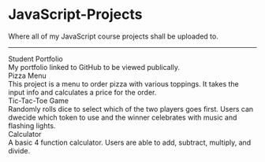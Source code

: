 # JavaScript-Projects

Where all of my JavaScript course projects shall be uploaded to.
<hr>
Student Portfolio
<br>
My portfolio linked to GitHub to be viewed publically.
<br>
Pizza Menu<br>
This project is a menu to order pizza with various toppings. It takes the input info and calculates a price for the order.
<br>
Tic-Tac-Toe Game<br>
Randomly rolls dice to select which of the two players goes first. Users can dwecide which token to use and the winner celebrates with music and flashing lights.
<br>
Calculator<br>
A basic 4 function calculator. Users are able to add, subtract, multiply, and divide.
